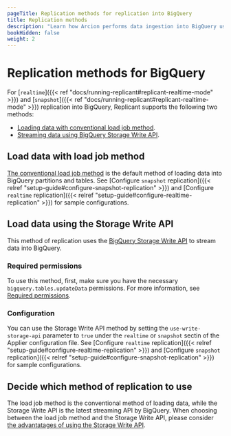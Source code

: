 ```yaml
---
pageTitle: Replication methods for replication into BigQuery
title: Replication methods
description: "Learn how Arcion performs data ingestion into BigQuery using BigQuery Storage Write API and conventional load job method."
bookHidden: false
weight: 2
---
```


# Replication methods for BigQuery

For [`realtime`]({{< ref "docs/running-replicant#replicant-realtime-mode" >}}) and [`snapshot`]({{< ref "docs/running-replicant#replicant-realtime-mode" >}}) replication into BigQuery, Replicant supports the following two methods:

- [Loading data with conventional load job method](#load-data-with-load-job-method).
- [Streaming data using BigQuery Storage Write API](#load-data-using-the-storage-write-api).

## Load data with load job method
[The conventional load job method](https://cloud.google.com/bigquery/docs/loading-data-cloud-storage-csv) is the default method of loading data into BigQuery partitions and tables. See [Configure `snapshot` replication]({{< relref "setup-guide#configure-snapshot-replication" >}}) and [Configure `realtime` replication]({{< relref "setup-guide#configure-realtime-replication" >}}) for sample configurations.

## Load data using the Storage Write API
This method of replication uses the [BigQuery Storage Write API](https://cloud.google.com/bigquery/docs/write-api-streaming) to stream data into BigQuery. 

### Required permissions
To use this method, first, make sure you have the necessary `bigquery.tables.updateData` permissions. For more information, see [Required permissions](https://cloud.google.com/bigquery/docs/write-api#required_permissions).

### Configuration
You can use the Storage Write API method by setting the `use-write-storage-api` parameter to `true` under the `realtime` or `snapshot` sectin of the Applier configuration file. See [Configure `realtime` replication]({{< relref "setup-guide#configure-realtime-replication" >}}) and [Configure `snapshot` replication]({{< relref "setup-guide#configure-snapshot-replication" >}}) for sample configurations.

## Decide which method of replication to use
The load job method is the conventional method of loading data, while the Storage Write API is the latest streaming API by BigQuery. When choosing between the load job method and the Storage Write API, please consider [the advantatages of using the Storage Write API](https://cloud.google.com/bigquery/docs/write-api#advantages).